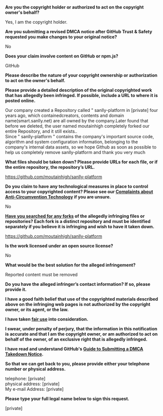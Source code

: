 **Are you the copyright holder or authorized to act on the copyright owner's behalf?**

Yes, I am the copyright holder.

**Are you submitting a revised DMCA notice after GitHub Trust & Safety requested you make changes to your original notice?**

No

**Does your claim involve content on GitHub or npm.js?**

GitHub

**Please describe the nature of your copyright ownership or authorization to act on the owner's behalf.**

**Please provide a detailed description of the original copyrighted work that has allegedly been infringed. If possible, include a URL to where it is posted online.**

Our company created a Repository called " sanlly-platform in [private] four years ago, which containedcreators, contents and domain name(smart.sanlly.net) are all owned by the company.Later found that before we deleted, the user named moutainhigh completely forked our entire Repository, and it still exists..  
Since " sanlly-platform " contains the company's important source code, algorithm and system configuration information, belonging to the company's internal data assets, so we hope Github as soon as possible to help us completely remove sanlly-platform and thank you very much

**What files should be taken down? Please provide URLs for each file, or if the entire repository, the repository’s URL.**

https://github.com/moutainhigh/sanlly-platform

**Do you claim to have any technological measures in place to control access to your copyrighted content? Please see our <a href="https://docs.github.com/articles/guide-to-submitting-a-dmca-takedown-notice#complaints-about-anti-circumvention-technology">Complaints about Anti-Circumvention Technology</a> if you are unsure.**

No

**<a href="https://docs.github.com/articles/dmca-takedown-policy#b-what-about-forks-or-whats-a-fork">Have you searched for any forks</a> of the allegedly infringing files or repositories? Each fork is a distinct repository and must be identified separately if you believe it is infringing and wish to have it taken down.**

https://github.com/moutainhigh/sanlly-platform

**Is the work licensed under an open source license?**

No

**What would be the best solution for the alleged infringement?**

Reported content must be removed

**Do you have the alleged infringer’s contact information? If so, please provide it.**

**I have a good faith belief that use of the copyrighted materials described above on the infringing web pages is not authorized by the copyright owner, or its agent, or the law.**

**I have taken <a href="https://www.lumendatabase.org/topics/22">fair use</a> into consideration.**

**I swear, under penalty of perjury, that the information in this notification is accurate and that I am the copyright owner, or am authorized to act on behalf of the owner, of an exclusive right that is allegedly infringed.**

**I have read and understand GitHub's <a href="https://docs.github.com/articles/guide-to-submitting-a-dmca-takedown-notice/">Guide to Submitting a DMCA Takedown Notice</a>.**

**So that we can get back to you, please provide either your telephone number or physical address.**

telephone: [private]  
physical address: [private]  
My e-mail Address: [private]  

**Please type your full legal name below to sign this request.**

[private]  
